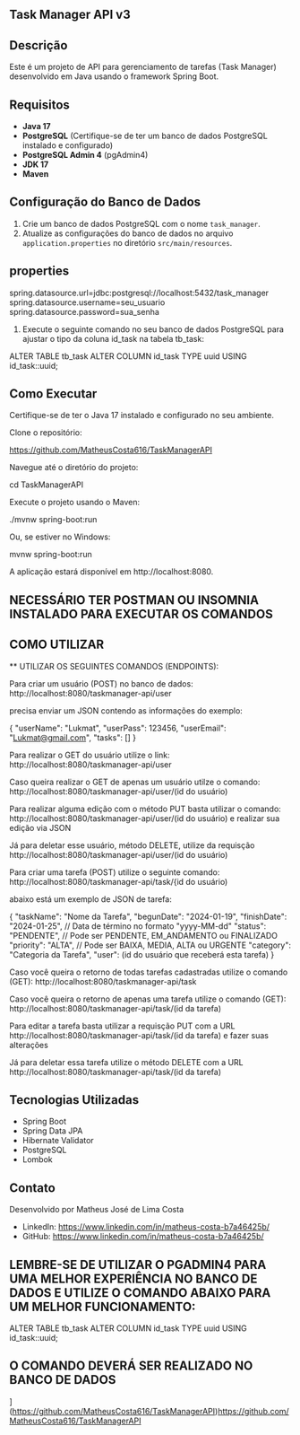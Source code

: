 ## Task Manager API v3

## Descrição
Este é um projeto de API para gerenciamento de tarefas (Task Manager) desenvolvido em Java usando o framework Spring Boot.

## Requisitos
- **Java 17**
- **PostgreSQL** (Certifique-se de ter um banco de dados PostgreSQL instalado e configurado)
- **PostgreSQL Admin 4** (pgAdmin4)
- **JDK 17**
- **Maven**

## Configuração do Banco de Dados
1. Crie um banco de dados PostgreSQL com o nome `task_manager`.
2. Atualize as configurações do banco de dados no arquivo `application.properties` no diretório `src/main/resources`.

## properties
spring.datasource.url=jdbc:postgresql://localhost:5432/task_manager
spring.datasource.username=seu_usuario
spring.datasource.password=sua_senha


1. Execute o seguinte comando no seu banco de dados PostgreSQL para ajustar o tipo da coluna id_task na tabela tb_task:

ALTER TABLE tb_task ALTER COLUMN id_task TYPE uuid USING id_task::uuid;

## Como Executar

Certifique-se de ter o Java 17 instalado e configurado no seu ambiente.

Clone o repositório:

https://github.com/MatheusCosta616/TaskManagerAPI

Navegue até o diretório do projeto:

cd TaskManagerAPI

Execute o projeto usando o Maven:

./mvnw spring-boot:run

Ou, se estiver no Windows:

mvnw spring-boot:run

A aplicação estará disponível em http://localhost:8080.


## NECESSÁRIO TER POSTMAN OU INSOMNIA INSTALADO PARA EXECUTAR OS COMANDOS

## COMO UTILIZAR

** UTILIZAR OS SEGUINTES COMANDOS (ENDPOINTS):

Para criar um usuário (POST) no banco de dados: http://localhost:8080/taskmanager-api/user

precisa enviar um JSON contendo as informações do exemplo:

{
  "userName": "Lukmat",
  "userPass": 123456,
  "userEmail": "Lukmat@gmail.com",
  "tasks": []
}


Para realizar o GET do usuário utilize o link: http://localhost:8080/taskmanager-api/user

Caso queira realizar o GET de apenas um usuário utilze o comando: http://localhost:8080/taskmanager-api/user/(id do usuário)

Para realizar alguma edição com o método PUT basta utilizar o comando: http://localhost:8080/taskmanager-api/user/(id do usuário)
e realizar sua edição via JSON

Já para deletar esse usuário, método DELETE, utilize da requisção http://localhost:8080/taskmanager-api/user/(id do usuário)

Para criar uma tarefa (POST) utilize o seguinte comando: http://localhost:8080/taskmanager-api/task/{id do usuário)

abaixo está um exemplo de JSON de tarefa:

{
  "taskName": "Nome da Tarefa",
  "begunDate": "2024-01-19", 
  "finishDate": "2024-01-25", // Data de término no formato "yyyy-MM-dd"
  "status": "PENDENTE", // Pode ser PENDENTE, EM_ANDAMENTO ou FINALIZADO
  "priority": "ALTA", // Pode ser BAIXA, MEDIA, ALTA ou URGENTE
  "category": "Categoria da Tarefa",
  "user": (id do usuário que receberá esta tarefa)
}


Caso você queira o retorno de todas tarefas cadastradas utilize o comando (GET): http://localhost:8080/taskmanager-api/task

Caso você queira o retorno de apenas uma tarefa utilize o comando (GET): http://localhost:8080/taskmanager-api/task/(id da tarefa)

Para editar a tarefa basta utilizar a requisção PUT com a URL http://localhost:8080/taskmanager-api/task/(id da tarefa) e fazer suas alterações

Já para deletar essa tarefa utilize o método DELETE com a URL http://localhost:8080/taskmanager-api/task/(id da tarefa)


## Tecnologias Utilizadas

* Spring Boot
* Spring Data JPA
* Hibernate Validator
* PostgreSQL
* Lombok


## Contato
Desenvolvido por Matheus José de Lima Costa

* LinkedIn: https://www.linkedin.com/in/matheus-costa-b7a46425b/
* GitHub: https://www.linkedin.com/in/matheus-costa-b7a46425b/

## LEMBRE-SE DE UTILIZAR O PGADMIN4 PARA UMA MELHOR EXPERIÊNCIA NO BANCO DE DADOS E UTILIZE O COMANDO ABAIXO PARA UM MELHOR FUNCIONAMENTO:

ALTER TABLE tb_task ALTER COLUMN id_task TYPE uuid USING id_task::uuid;


## O COMANDO DEVERÁ SER REALIZADO NO BANCO DE DADOS


](https://github.com/MatheusCosta616/TaskManagerAPI)https://github.com/MatheusCosta616/TaskManagerAPI
